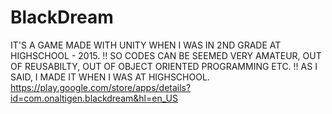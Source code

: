 # BlackDream
IT'S A GAME MADE WITH UNITY WHEN I WAS IN 2ND GRADE AT HIGHSCHOOL - 2015. 
!! SO CODES CAN BE SEEMED VERY AMATEUR, OUT OF REUSABILTY, OUT OF OBJECT ORIENTED PROGRAMMING ETC. !!
AS I SAID, I MADE IT WHEN I WAS AT HIGHSCHOOL.
https://play.google.com/store/apps/details?id=com.onaltigen.blackdream&hl=en_US

